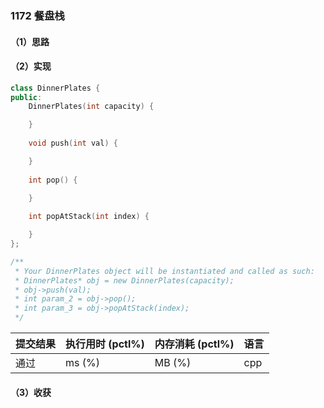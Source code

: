 ### 1172 餐盘栈

#### （1）思路

#### （2）实现

```cpp
class DinnerPlates {
public:
    DinnerPlates(int capacity) {

    }
    
    void push(int val) {

    }
    
    int pop() {

    }
    
    int popAtStack(int index) {

    }
};

/**
 * Your DinnerPlates object will be instantiated and called as such:
 * DinnerPlates* obj = new DinnerPlates(capacity);
 * obj->push(val);
 * int param_2 = obj->pop();
 * int param_3 = obj->popAtStack(index);
 */
```

| 提交结果 | 执行用时 (pctl%) | 内存消耗 (pctl%) | 语言 |
|:---------|:-----------------|:-----------------|:-----|
| 通过     |  ms (%)   |  MB (%)  | cpp  |

#### （3）收获
